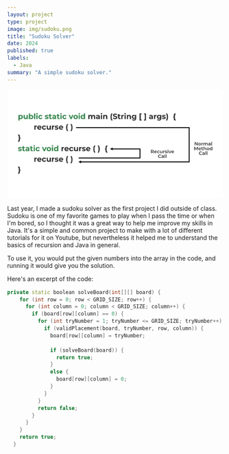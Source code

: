 ```yaml
---
layout: project
type: project
image: img/sudoku.png
title: "Sudoku Solver"
date: 2024
published: true
labels:
  - Java
summary: "A simple sudoku solver."
---
```


<img class="img-fluid" src="../img/recursion.png">


Last year, I made a sudoku solver as the first project I did outside of class. Sudoku is one of my favorite games to play when I pass the time or when I'm bored, so I thought it was a great way to help me improve my skills in Java. It's a simple and common project to make with a lot of different tutorials for it on Youtube, but  nevertheless it helped me to understand the basics of recursion and Java in general.

To use it, you would put the given numbers into the array in the code, and running it would give you the solution.

Here's an excerpt of the code:
```cpp
private static boolean solveBoard(int[][] board) {
    for (int row = 0; row < GRID_SIZE; row++) {
      for (int column = 0; column < GRID_SIZE; column++) {
        if (board[row][column] == 0) {
          for (int tryNumber = 1; tryNumber <= GRID_SIZE; tryNumber++) {
            if (validPlacement(board, tryNumber, row, column)) {
              board[row][column] = tryNumber;
              
              if (solveBoard(board)) {
                return true;
              }
              else {
                board[row][column] = 0;
              }
            }
          }
          return false;
        }
      }
    }
    return true;
  }
```
 

